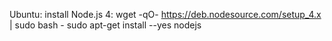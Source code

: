 Ubuntu:
install Node.js 4:
wget -qO- https://deb.nodesource.com/setup_4.x | sudo bash -
sudo apt-get install --yes nodejs
